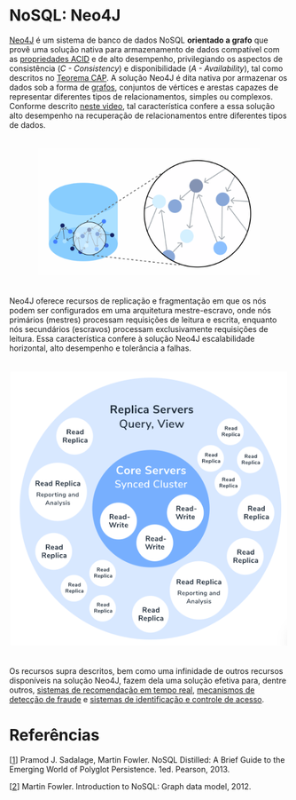 # NoSQL: Neo4J

[Neo4J](https://neo4j.com/) é um sistema de banco de dados NoSQL **orientado a grafo** que provê uma solução nativa para armazenamento de dados compatível com as [propriedades ACID](https://en.wikipedia.org/wiki/ACID) e de alto desempenho, privilegiando os aspectos de consistência (*C - Consistency*) e disponibilidade (*A - Availability*), tal como descritos no [Teorema CAP](https://en.wikipedia.org/wiki/CAP_theorem). A solução Neo4J é dita nativa por armazenar os dados sob a forma de [grafos](https://en.wikipedia.org/wiki/Graph_(discrete_mathematics)), conjuntos de vértices e arestas capazes de representar diferentes tipos de relacionamentos, simples ou complexos. Conforme descrito [neste video](https://youtu.be/urO5FyP9PoI), tal característica confere a essa solução alto desempenho na recuperação de relacionamentos entre diferentes tipos de dados.

<p align="center">
<img width="400" vspace="20" src="images/neo4jgraph.png">
</p>

Neo4J oferece recursos de replicação e fragmentação em que os nós podem ser configurados em uma arquitetura mestre-escravo, onde nós primários (mestres) processam requisições de leitura e escrita, enquanto nós secundários (escravos) processam exclusivamente requisições de leitura. Essa característica confere à solução Neo4J escalabilidade horizontal, alto desempenho e tolerância a falhas.

<p align="center">
<img width="500" vspace="20" src="images/neo4jarch.png">
</p>

Os recursos supra descritos, bem como uma infinidade de outros recursos disponíveis na solução Neo4J, fazem dela uma solução efetiva para, dentre outros,  [sistemas de recomendação em tempo real](https://neo4j.com/use-cases/real-time-recommendation-engine/), [mecanismos de detecção de fraude](https://neo4j.com/use-cases/fraud-detection/) e [sistemas de identificação e controle de acesso](https://neo4j.com/use-cases/identity-and-access-management/).

# Refer&ecirc;ncias

<a name="Sadalage-2013-BOOK"></a>\[[1][1]\] Pramod J. Sadalage, Martin Fowler. NoSQL Distilled: A Brief Guide to the Emerging World of Polyglot Persistence. 1ed. Pearson, 2013.

<a name="Fowler-2012-VIDEO"></a>\[[2][2]\] Martin Fowler. Introduction to NoSQL: Graph data model, 2012.

[1]: https://doi.org/10.5555/2381014
[2]: https://www.youtube.com/watch?v=qI_g07C_Q5I&t=1220s
